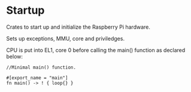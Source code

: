 # Startup

Crates to start up and initialize the Raspberry Pi hardware.

Sets up exceptions, MMU, core and priviledges. 

CPU is put into EL1, core 0 before calling the main() function as declared below:

```
//Minimal main() function.

#[export_name = "main"]
fn main() -> ! { loop{} }
```
